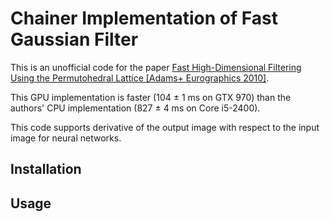 # Chainer Implementation of Fast Gaussian Filter

This is an unofficial code for the paper [Fast High-Dimensional Filtering Using the Permutohedral Lattice \[Adams+ Eurographics 2010\]](https://graphics.stanford.edu/papers/permutohedral/).

This GPU implementation is faster (104 &plusmn; 1 ms on GTX 970) than the authors' CPU implementation (827 &plusmn; 4 ms on Core i5-2400).

This code supports derivative of the output image with respect to the input image for neural networks.

## Installation

## Usage
